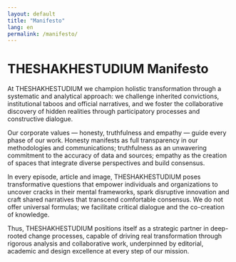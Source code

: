 ```yaml
---
layout: default
title: "Manifesto"
lang: en
permalink: /manifesto/
---
```


# THESHAKHESTUDIUM Manifesto

At THESHAKHESTUDIUM we champion holistic transformation through a systematic and analytical approach: we challenge inherited convictions, institutional taboos and official narratives, and we foster the collaborative discovery of hidden realities through participatory processes and constructive dialogue.

Our corporate values — honesty, truthfulness and empathy — guide every phase of our work. Honesty manifests as full transparency in our methodologies and communications; truthfulness as an unwavering commitment to the accuracy of data and sources; empathy as the creation of spaces that integrate diverse perspectives and build consensus.

In every episode, article and image, THESHAKHESTUDIUM poses transformative questions that empower individuals and organizations to uncover cracks in their mental frameworks, spark disruptive innovation and craft shared narratives that transcend comfortable consensus. We do not offer universal formulas; we facilitate critical dialogue and the co-creation of knowledge.

Thus, THESHAKHESTUDIUM positions itself as a strategic partner in deep-rooted change processes, capable of driving real transformation through rigorous analysis and collaborative work, underpinned by editorial, academic and design excellence at every step of our mission.
